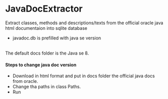 # JavaDocExtractor
Extract classes, methods and descriptions/texts from the official oracle java html documentaion into sqlite database
<br>
* javadoc.db is prefilled with java se version
<br>
The default docs folder is the Java se 8.<br>

#### Steps to change java doc version
* Download in html format and put in docs folder the official java docs from oracle. <br>
* Change tha paths in class Paths.<br>
* Run
